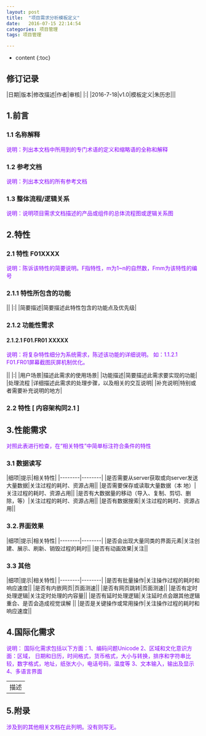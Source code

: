 ```yaml
---
layout: post
title:  "项目需求分析模板定义"
date:   2016-07-15 22:14:54
categories: 项目管理
tags: 项目管理

---
```


* content
{:toc}


## 修订记录

|日期|版本|修改描述|作者|审核|
|:|
|2016-7-18|v1.0|模板定义|朱历忠|||


## 1.前言
### 1.1 名称解释

<font color=#8700FF>说明：列出本文档中所用到的专门术语的定义和缩略语的全称和解释</font>

### 1.2 参考文档

<font color=#8700FF>说明：列出本文档的所有参考文档</font>

### 1.3 整体流程/逻辑关系

<font color=#8700FF>说明：说明项目需求文档描述的产品或组件的总体流程图或逻辑关系图</font>

## 2.特性
### 2.1 特性 F01XXXX

<font color=#8700FF>说明：陈诉该特性的简要说明。F指特性，m为1~n的自然数，Fmm为该特性的编号</font>

### 2.1.1 特性所包含的功能

||
|:|
|简要描述|简要描述此特性包含的功能点及优先级|

### 2.1.2 功能性需求
#### 2.1.2.1 F01.FR01 XXXXX 
<font color=#8700FF>说明：将复杂特性细分为系统需求，陈述该功能的详细说明。 
如：1.1.2.1 F01.FR01屏幕截图灰屏机制优化。</font>

||
|:|
|用户场景|描述此需求的使用场景|
|功能描述|简要描述此需求要实现的功能|
|处理流程 |详细描述此需求的处理步骤，以及相关的交互说明|
|补充说明|特别或者需要补充说明的地方|

### 2.2 特性 [ 内容架构同2.1 ]

## 3.性能需求

<font color=#8700FF> 对照此表进行检查，在“相关特性”中简单标注符合条件的特性</font>

### 3.1 数据读写

|细项|提示|相关特性|
|--------|--------|
|是否需要从server获取或向server发送大量数据|关注过程的耗时、资源占用||
|是否需要保存或读取大量数据（本 地）|关注过程的耗时、资源占用||
|是否有大数据量的移动（导入、复制、剪切、删除，等）|关注过程的耗时、资源占用||
|是否有数据搜索|关注过程的耗时、资源占用||
### 3.2.界面效果

|细项|提示|相关特性|
|--------|--------|
|是否会出现大量同类的界面元素|关注创建、展示、刷新、销毁过程的耗时||
|是否有动画效果|关注||

### 3.3 其他

|细项|提示|相关特性|
|--------|--------|
|是否有批量操作|关注操作过程的耗时和响应速度||
|是否有内嵌网页|页面测速||
|是否有网页跳转|页面测速||
|是否有定时处理逻辑|关注定时处理的内容量||
|是否有延时处理逻辑|关注延时点会跟其他逻辑重合、是否会造成视觉误解 ||
|是否是关键操作或常用操作|关注操作过程的耗时和响应速度||




## 4.国际化需求

<font color=#8700FF>说明： 国际化需求包括以下方面：1、编码问题Unicode 2、区域和文化意识方面：区域， 日期和日历，时间格式，货币格式，大小与转换，排序和字符串比较，数字格式，地址，纸张大小，电话号码，温度等  3、文本输入，输出及显示 4、多语言界面</font>

||
|-----------------------|
|描述|1. <br> 2.|

## 5.附录
<font color=#8700FF>涉及到的其他相关文档在此列明。没有则写无。</font>
